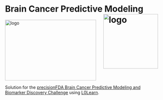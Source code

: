 # Brain Cancer Predictive Modeling <img src="https://raw.githubusercontent.com/skoc/bcpm-pfda-challenge/img/pfda-participant.png" align="right" alt="logo" height="180" width="180" />

<img src="https://raw.githubusercontent.com/skoc/bcpm-pfda-challenge/img/challange-details.png" align="center" alt="logo" height="200" width="300" />

Solution for the [precisionFDA Brain Cancer Predictive Modeling and Biomarker Discovery Challenge](https://precision.fda.gov/challenges/8) using [L0Learn](https://github.com/hazimehh/L0Learn).
